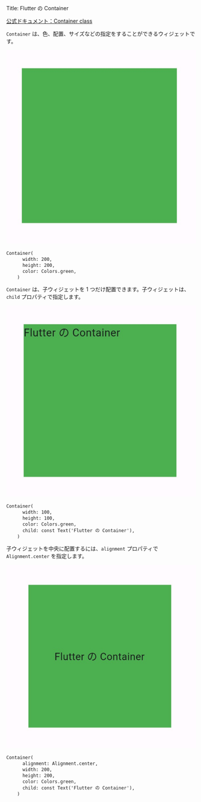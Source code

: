 Title: Flutter の Container

[公式ドキュメント：Container class](https://api.flutter.dev/flutter/widgets/Container-class.html)

`Container` は、色、配置、サイズなどの指定をすることができるウィジェットです。

![Container](Container_01.jpg)

```
Container(
      width: 200,
      height: 200,
      color: Colors.green,
    )
```

`Container` は、子ウィジェットを 1 つだけ配置できます。子ウィジェットは、`child` プロパティで指定します。

![Container](Container_02.jpg)

```
Container(
      width: 100,
      height: 100,
      color: Colors.green,
      child: const Text('Flutter の Container'),
    )
```

子ウィジェットを中央に配置するには、`alignment` プロパティで `Alignment.center` を指定します。

![Container](Container_03.jpg)

```
Container(
      alignment: Alignment.center,
      width: 200,
      height: 200,
      color: Colors.green,
      child: const Text('Flutter の Container'),
    )
```
